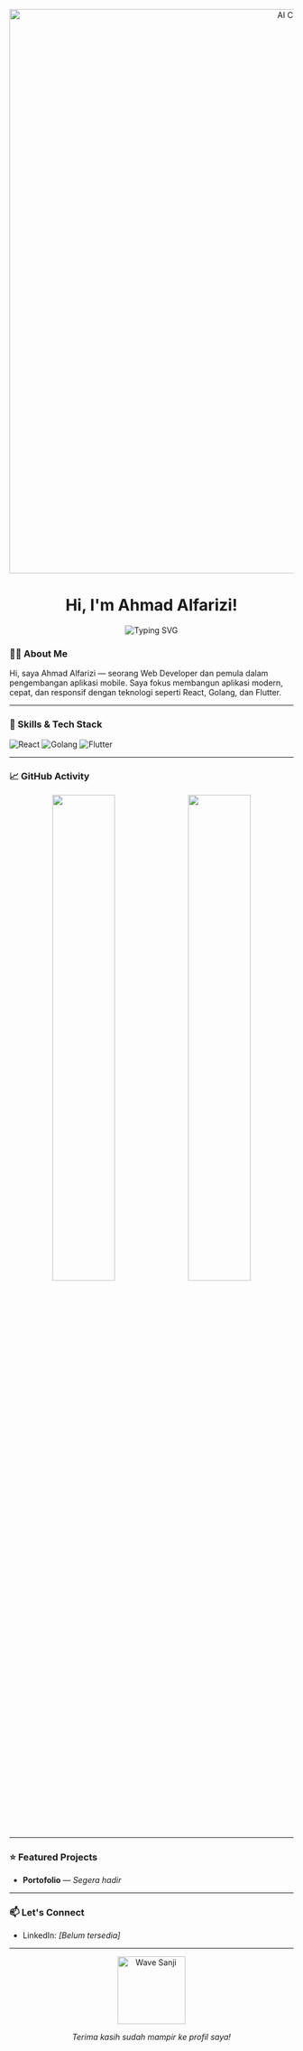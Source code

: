 <!-- HEADER -->
<p align="center">
  <img src="https://media.giphy.com/media/v1.Y2lkPTc5MGI3NjExcWN0d2VtZ3V5b2R2dXJvZ3Jzbmx4dWJ6dG5mY3R4d2Z6dW1xZ2VtYiZlcD12MV9pbnRlcm5hbF9naWZfYnlfaWQmY3Q9Zw/3oKIPEqDGUULpEU0aQ/giphy.gif" width="1000" alt="AI Coding" />
</p>

<h1 align="center">Hi, I'm Ahmad Alfarizi!</h1>

<p align="center">
  <img src="https://readme-typing-svg.demolab.com?font=Fira+Code&size=22&pause=1000&center=true&vCenter=true&multiline=true&width=1000&lines=Web+Developer;Basic+Mobile+Developer;React+%7C+Golang+%7C+Flutter+Enthusiast" alt="Typing SVG" />
</p



---

### 👨‍💻 About Me

Hi, saya Ahmad Alfarizi — seorang Web Developer dan pemula dalam pengembangan aplikasi mobile. Saya fokus membangun aplikasi modern, cepat, dan responsif dengan teknologi seperti React, Golang, dan Flutter.

---

### 🧠 Skills & Tech Stack

![React](https://img.shields.io/badge/-React-20232A?style=for-the-badge&logo=react&logoColor=61DAFB)
![Golang](https://img.shields.io/badge/-Golang-0A0A0A?style=for-the-badge&logo=go&logoColor=00ADD8)
![Flutter](https://img.shields.io/badge/-Flutter-02569B?style=for-the-badge&logo=flutter&logoColor=white)

---

### 📈 GitHub Activity

<div align="center">
  <img src="https://github-readme-stats.vercel.app/api?username=AhmadAlfarizi&show_icons=true&theme=radical&hide_title=true" width="47%"/>
  <img src="https://github-readme-streak-stats.herokuapp.com/?user=AhmadAlfarizi&theme=radical" width="47%"/>
</div>

---

### ⭐ Featured Projects

- **Portofolio** — *Segera hadir*

---

### 📫 Let's Connect

- LinkedIn: *[Belum tersedia]*  
<!-- Tambahkan tautan jika sudah punya -->

---

<p align="center">
  <img src="https://media.giphy.com/media/w1OBpBd7kJqHrJnJ13/giphy.gif" width="120" alt="Wave Sanji" />
</p>

<p align="center"><em>Terima kasih sudah mampir ke profil saya!</em></p>

